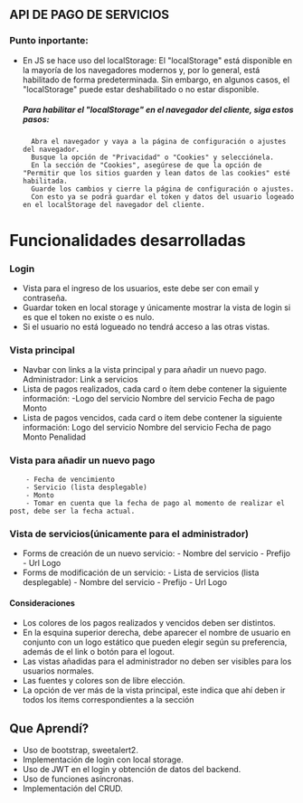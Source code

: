 ## API DE PAGO DE SERVICIOS

### Punto inportante:
- En JS se hace uso del localStorage:
		El "localStorage" está disponible en la mayoría de los navegadores modernos y, por lo general, está habilitado de forma predeterminada. Sin embargo, en algunos casos, el "localStorage" puede estar deshabilitado o no estar disponible.

     ##### Para habilitar el "localStorage" en el navegador del cliente, siga estos pasos:
		Abra el navegador y vaya a la página de configuración o ajustes del navegador.
		Busque la opción de "Privacidad" o "Cookies" y selecciónela.
		En la sección de "Cookies", asegúrese de que la opción de "Permitir que los sitios guarden y lean datos de las cookies" esté habilitada.
		Guarde los cambios y cierre la página de configuración o ajustes.
		Con esto ya se podrá guardar el token y datos del usuario logeado en el localStorage del navegador del cliente.

# Funcionalidades desarrolladas
### Login
- Vista para el ingreso de los usuarios, este debe ser con email y contraseña.
- Guardar token en local storage y únicamente mostrar la vista de login si es que el token no existe o es nulo.
- Si el usuario no está logueado no tendrá acceso a las otras vistas.

### Vista principal
- Navbar con links a la vista principal y para añadir un nuevo pago. Administrador: Link a servicios
- Lista de pagos realizados, cada card o ítem debe contener la siguiente información:
		-Logo del servicio
		Nombre del servicio
		Fecha de pago
		Monto
- Lista de pagos vencidos, cada card o item debe contener la siguiente información:
		Logo del servicio
		Nombre del servicio
		Fecha de pago
		Monto
		Penalidad
		
### Vista para añadir un nuevo pago
		- Fecha de vencimiento
		- Servicio (lista desplegable)
		- Monto
		- Tomar en cuenta que la fecha de pago al momento de realizar el post, debe ser la fecha actual.

### Vista de servicios(únicamente para el administrador)
- Forms de creación de un nuevo servicio:
		- Nombre del servicio
		- Prefijo
		- Url Logo
- Forms de modificación de un servicio:
		- Lista de servicios (lista desplegable)
		- Nombre del servicio
		- Prefijo
		- Url Logo

#### Consideraciones

- Los colores de los pagos realizados y vencidos deben ser distintos.
- En la esquina superior derecha, debe aparecer el nombre de usuario en conjunto con un logo estático que pueden elegir según su preferencia, además de el link o botón para el logout.
- Las vistas añadidas para el administrador no deben ser visibles para los usuarios normales.
- Las fuentes y colores son de libre elección.
- La opción de ver más de la vista principal, este indica que ahí deben ir todos los items correspondientes a la sección


## Que Aprendí?
- Uso de bootstrap, sweetalert2.
- Implementación de login con local storage.
- Uso de JWT en el login y obtención de datos del backend.
- Uso de funciones asíncronas.
- Implementación del CRUD.

